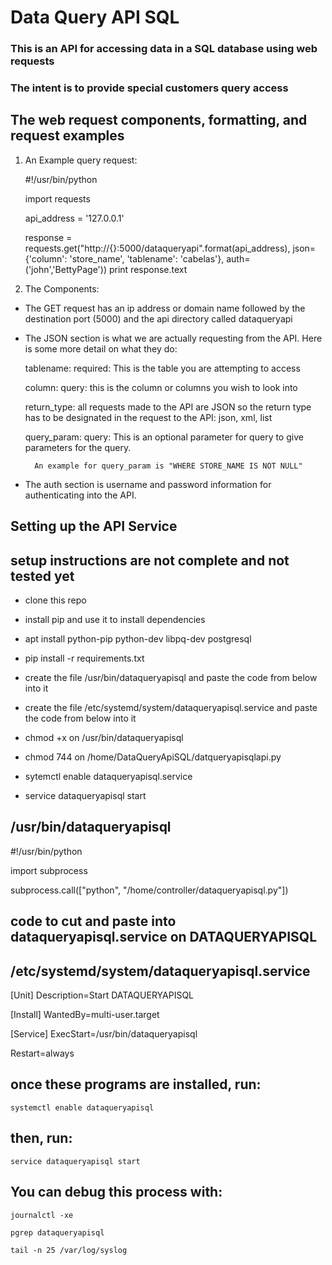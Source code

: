 # Data Query API SQL


### This is an API for accessing data in a SQL database using web requests
### The intent is to provide special customers query access 

## The web request components, formatting, and request examples

1. An Example query request:

    #!/usr/bin/python

    import requests

    api_address = '127.0.0.1'

    response = requests.get("http://{}:5000/dataqueryapi".format(api_address), json={'column': 'store_name', 'tablename': 'cabelas'}, auth=('john','BettyPage'))
    print response.text

2. The Components:

* The GET request has an ip address or domain name followed by the destination port (5000) and the api directory called dataqueryapi

* The JSON section is what we are actually requesting from the API.  Here is some more detail on what they do:

    tablename: required: This is the table you are attempting to access

    column: query: this is the column or columns you wish to look into

    return_type: all requests made to the API are JSON so the return type has to be designated in the request to the API: json, xml, list

    query_param: query: This is an optional parameter for query to give parameters for the query.  
        
        An example for query_param is "WHERE STORE_NAME IS NOT NULL"

* The auth section is username and password information for authenticating into the API. 



## Setting up the API Service

## setup instructions are not complete and not tested yet

* clone this repo

* install pip and use it to install dependencies

* apt install python-pip python-dev libpq-dev postgresql 

* pip install -r requirements.txt

* create the file /usr/bin/dataqueryapisql and paste the code from below into it

* create the file /etc/systemd/system/dataqueryapisql.service and paste the code from below into it

* chmod +x on /usr/bin/dataqueryapisql

* chmod 744 on /home/DataQueryApiSQL/datqueryapisqlapi.py

* sytemctl enable dataqueryapisql.service

* service dataqueryapisql start 


## /usr/bin/dataqueryapisql

#!/usr/bin/python

import subprocess

subprocess.call(["python", "/home/controller/dataqueryapisql.py"])


## code to cut and paste into dataqueryapisql.service on DATAQUERYAPISQL

## /etc/systemd/system/dataqueryapisql.service

[Unit]
Description=Start DATAQUERYAPISQL

[Install]
WantedBy=multi-user.target

[Service]
ExecStart=/usr/bin/dataqueryapisql

Restart=always


## once these programs are installed, run:

    systemctl enable dataqueryapisql 


## then, run:

    service dataqueryapisql start

## You can debug this process with:

    journalctl -xe

    pgrep dataqueryapisql

    tail -n 25 /var/log/syslog








